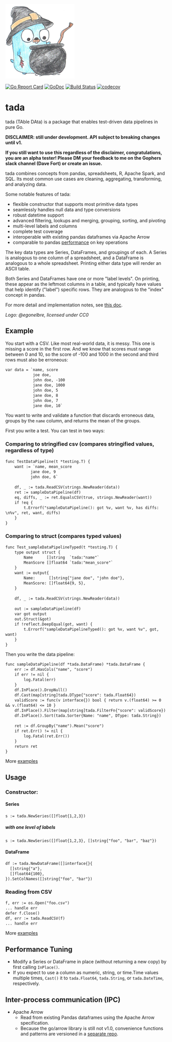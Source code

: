 ![tada logo](logo.png)

[![Go Report Card](https://goreportcard.com/badge/github.com/ptiger10/tada)](https://goreportcard.com/report/github.com/ptiger10/tada) 
[![GoDoc](https://godoc.org/github.com/ptiger10/tada?status.svg)](https://godoc.org/github.com/ptiger10/tada) 
[![Build Status](https://travis-ci.org/ptiger10/tada.svg?branch=master)](https://travis-ci.org/ptiger10/tada)
[![codecov](https://codecov.io/gh/ptiger10/tada/branch/master/graph/badge.svg)](https://codecov.io/gh/ptiger10/tada)

# tada
tada (TAble DAta) is a package that enables test-driven data pipelines in pure Go.

**DISCLAIMER: still under development. API subject to breaking changes until v1.**

**If you still want to use this regardless of the disclaimer, congratulations, you are an alpha tester! Please DM your feedback to me on the Gophers slack channel (Dave Fort) or create an issue.**

tada combines concepts from pandas, spreadsheets, R, Apache Spark, and SQL.
Its most common use cases are cleaning, aggregating, transforming, and analyzing data.

Some notable features of tada:
* flexible constructor that supports most primitive data types
* seamlessly handles null data and type conversions
* robust datetime support
* advanced filtering, lookups and merging, grouping, sorting, and pivoting
* multi-level labels and columns
* complete test coverage
* interoperable with existing pandas dataframes via Apache Arrow
* comparable to pandas [performance](comparison_summary.txt) on key operations

The key data types are Series, DataFrames, and groupings of each.
A Series is analogous to one column of a spreadsheet, and a DataFrame is analogous to a whole spreadsheet.
Printing either data type will render an ASCII table.

Both Series and DataFrames have one or more "label levels".
On printing, these appear as the leftmost columns in a table, and typically have values that help identify ("label") specific rows.
They are analogous to the "index" concept in pandas.

For more detail and implementation notes, see [this doc](https://docs.google.com/document/d/18DvZzd6Tg6Bz0SX0fY2SrXOjE8d9xDhU6bDEnaIc_rM/edit?usp=sharing).

*Logo: @egonelbre, licensed under CC0*

## Example
You start with a CSV. Like most real-world data, it is messy. This one is missing a score in the first row. And we know that scores must range between 0 and 10, so the score of -100 and 1000 in the second and third rows must also be erroneous:
```
var data = `name, score
            joe doe,
            john doe, -100
            jane doe, 1000
            john doe, 5
            jane doe, 8
            john doe, 7
            jane doe, 10`
```
You want to write and validate a function that discards erroneous data, groups by the `name` column, and returns the mean of the groups. 

First you write a test. You can test in two ways:
### Comparing to stringified csv (compares stringified values, regardless of type)
```
func TestDataPipeline(t *testing.T) {
	want := `name, mean_score
           jane doe, 9
           john doe, 6`

	df, _ := tada.ReadCSV(strings.NewReader(data))
	ret := sampleDataPipeline(df)
	eq, diffs, _ := ret.EqualsCSV(true, strings.NewReader(want))
	if !eq {
		t.Errorf("sampleDataPipeline(): got %v, want %v, has diffs: \n%v", ret, want, diffs)
	}
}
```

### Comparing to struct (compares typed values)
```
func Test_sampleDataPipelineTyped(t *testing.T) {
	type output struct {
		Name      []string  `tada:"name"`
		MeanScore []float64 `tada:"mean_score"`
	}
	want := output{
		Name:      []string{"jane doe", "john doe"},
		MeanScore: []float64{9, 5},
	}

	df, _ := tada.ReadCSV(strings.NewReader(data))

	out := sampleDataPipeline(df)
	var got output
	out.Struct(&got)
	if !reflect.DeepEqual(got, want) {
		t.Errorf("sampleDataPipelineTyped(): got %v, want %v", got, want)
	}
}
```

Then you write the data pipeline:
```
func sampleDataPipeline(df *tada.DataFrame) *tada.DataFrame {
	err := df.HasCols("name", "score")
	if err != nil {
		log.Fatal(err)
	}
	df.InPlace().DropNull()
	df.Cast(map[string]tada.DType{"score": tada.Float64})
	validScore := func(v interface{}) bool { return v.(float64) >= 0 && v.(float64) <= 10 }
	df.InPlace().Filter(map[string]tada.FilterFn{"score": validScore})
	df.InPlace().Sort(tada.Sorter{Name: "name", DType: tada.String})
	
	ret := df.GroupBy("name").Mean("score")
	if ret.Err() != nil {
		log.Fatal(ret.Err())
	}
	return ret
}
```
More [examples](https://godoc.org/github.com/ptiger10/tada#pkg-examples)



## Usage
### Constructor:
#### Series
`s := tada.NewSeries([]float{1,2,3})`
##### with one level of labels
`s := tada.NewSeries([]float{1,2,3}, []string{"foo", "bar", "baz"})`
#### DataFrame
```
df := tada.NewDataFrame([]interface{}{
  []string{"a"}, 
  []float64{100},
}).SetColNames([]string{"foo", "bar"})
```

### Reading from CSV
```
f, err := os.Open("foo.csv")
... handle err
defer f.Close()
df, err := tada.ReadCSV(f)
... handle err
```

More [examples](https://godoc.org/github.com/ptiger10/tada#pkg-examples)

## Performance Tuning
* Modify a Series or DataFrame in place (without returning a new copy) by first calling `InPlace()`.
* If you expect to use a column as numeric, string, or time.Time values multiple times, `Cast()` it to `tada.Float64`, `tada.String`, or `tada.DateTime`, respectively.

## Inter-process communication (IPC)
* Apache Arrow
  * Read from existing Pandas dataframes using the Apache Arrow specification. 
  * Because the go/arrow library is still not v1.0, convenience functions and patterns are versioned in a [separate repo](https://github.com/ptiger10/tada-io).